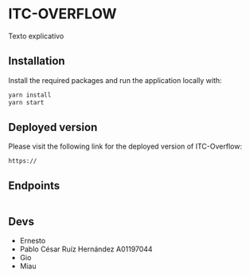 # ITC-OVERFLOW

Texto explicativo

## Installation

Install the required packages and run the application locally with:

```bash
yarn install
yarn start
```

## Deployed version

Please visit the following link for the deployed version of ITC-Overflow:

```
https://
```

## Endpoints

```

```

## Devs

- Ernesto
- Pablo César Ruíz Hernández A01197044
- Gio
- Miau
